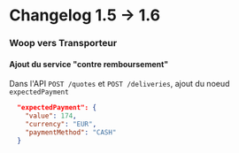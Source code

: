 # Changelog 1.5 -> 1.6

### Woop vers Transporteur

#### Ajout du service "contre remboursement"

Dans l'API `POST /quotes` et `POST /deliveries`, ajout du noeud `expectedPayment`

```json
  "expectedPayment": {
    "value": 174,
    "currency": "EUR",
    "paymentMethod": "CASH"
  }
```
